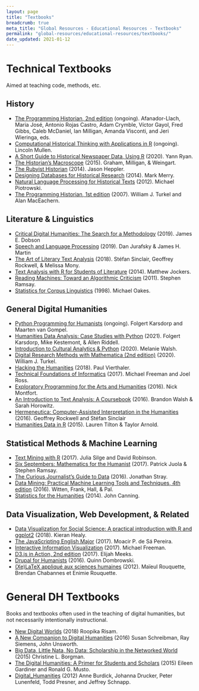```yaml
---
layout: page
title: "Textbooks"
breadcrumb: true
meta_title: "Global Resources - Educational Resources - Textbooks"
permalink: "global-resources/educational-resources/textbooks/"
date_updated: 2021-01-12
---
```

# Technical Textbooks
Aimed at teaching code, methods, etc. 

## History
 -  [The Programming Historian, 2nd edition](https://programminghistorian.org/) (ongoing). Afanador-Llach, Maria José, Antonio Rojas Castro, Adam Crymble, Víctor Gayol, Fred Gibbs, Caleb McDaniel, Ian Milligan, Amanda Visconti, and Jeri Wieringa, eds. 
 -  [Computational Historical Thinking with Applications in R](http://dh-r.lincolnmullen.com/) (ongoing). Lincoln Mullen.
 -  [A Short Guide to Historical Newspaper Data, Using R](https://bookdown.org/yann_ryan/r-for-newspaper-data/) (2020). Yann Ryan.
 -  [The Historian’s Macroscope](http://www.themacroscope.org/2.0/) (2015). Graham, Milligan, & Weingart.
 -  [The Rubyist Historian](http://hepplerj.github.io/rubyist-historian/) (2014). Jason Heppler. 
 -  [Designing Databases for Historical Research](https://port.sas.ac.uk/mod/book/view.php?id=75&chapterid=124) (2014). Mark Merry.
 -  [Natural Language Processing for Historical Texts](https://nlphist.hypotheses.org/) (2012). Michael Piotrowski. 
 -  [The Programming Historian, 1st edition](http://niche-canada.org/wp-content/uploads/2013/09/programming-historian-1.pdf) (2007). William J. Turkel and Alan MacEachern. 

## Literature & Linguistics
 -  [Critical Digital Humanities: The Search for a Methodology](https://www.press.uillinois.edu/books/catalog/48xfp2zp9780252042270.html) (2019). James E. Dobson 
 -  [Speech and Language Processing](https://web.stanford.edu/~jurafsky/slp3/) (2019). Dan Jurafsky & James H. Martin
 -  [The Art of Literary Text Analysis](https://github.com/sgsinclair/alta/blob/master/ipynb/ArtOfLiteraryTextAnalysis.ipynb) (2018). Stéfan Sinclair, Geoffrey Rockwell, & Melissa Mony.
 -  [Text Analysis with R for Students of Literature](http://www.matthewjockers.net/text-analysis-with-r-for-students-of-literature/) (2014). Matthew Jockers.
 -  [Reading Machines: Toward an Algorithmic Criticism](https://www.press.uillinois.edu/books/catalog/75tms2pw9780252036415.html) (2011). Stephen Ramsay.
 -  [Statistics for Corpus Linguistics](https://www.amazon.com/Statistics-Linguistics-Edinburgh-Textbooks-Empirical/dp/0748608176) (1998). Michael Oakes. 

## General Digital Humanities
 -  [Python Programming for Humanists](http://www.karsdorp.io/python-course/) (ongoing). Folgert Karsdorp and Maarten van Gompel.  
 -  [Humanities Data Analysis: Case Studies with Python](https://press.princeton.edu/books/hardcover/9780691172361/humanities-data-analysis) (2021). Folgert Karsdorp, Mike Kestemont, & Allen Riddell.
 -  [Introduction to Cultural Analytics & Python](https://melaniewalsh.github.io/Intro-Cultural-Analytics/welcome.html) (2020). Melanie Walsh.
 -  [Digital Research Methods with Mathematica (2nd edition)](https://williamjturkel.net/digital-research-methods-with-mathematica/) (2020). William J. Turkel. 
 -  [Hacking the Humanities](https://www.youtube.com/playlist?list=PL6kqrM2i6BPIpEF5yHPNkYhjHm-FYWh17) (2018). Paul Vierthaler. 
 -  [Technical Foundations of Informatics](https://info201.github.io/index.html) (2017). Michael Freeman and Joel Ross.
 -  [Exploratory Programming for the Arts and Humanities](https://www.amazon.com/Exploratory-Programming-Arts-Humanities-Press/dp/0262034204/ref=tmm_hrd_swatch_0?_encoding=UTF8&qid=1488129778&sr=1-1) (2016). Nick Montfort. 
 -  [An Introduction to Text Analysis: A Coursebook](http://walshbr.com/textanalysiscoursebook/) (2016). Brandon Walsh & Sarah Horowitz.
 -  [Hermeneutica: Computer-Assisted Interpretation in the Humanities](https://mitpress.mit.edu/books/hermeneutica) (2016). Geoffrey Rockwell and Stéfan Sinclair
 -  [Humanities Data in R](https://humanitiesdata.org/) (2015). Lauren Tilton & Taylor Arnold.  

## Statistical Methods & Machine Learning
 -  [Text Mining with R](https://www.tidytextmining.com/) (2017). Julia Silge and David Robinson. 
 -  [Six Septembers: Mathematics for the Humanist](https://digitalcommons.unl.edu/zeabook/55/) (2017). Patrick Juola & Stephen Ramsay. 
 -  [The Curious Journalist’s Guide to Data](https://towcenter.gitbooks.io/curious-journalist-s-guide-to-data/content/) (2016). Jonathan Stray. 
 -  [Data Mining: Practical Machine Learning Tools and Techniques, 4th edition](https://www.amazon.com/Data-Mining-Fourth-Techniques-Management/dp/0128042915/ref=mt_paperback?_encoding=UTF8&me=) (2016). Witten, Frank, Hall, & Pal. 
 -  [Statistics for the Humanities](http://statisticsforhumanities.net/book/) (2014). John Canning. 
 
## Data Visualization, Web Development, & Related
 -  [Data Visualization for Social Science: A practical introduction with R and ggplot2](http://socviz.co/) (2018). Kieran Healy.
 -  [The JavaScripting English Major](https://the-javascripting-english-major.org/v1/) (2017). Moacir P. de Sá Pereira. 
 -  [Interactive Information Visualization](https://info474-s17.github.io/book/index.html) (2017). Michael Freeman. 
 -  [D3.js in Action, 2nd edition](https://www.manning.com/books/d3js-in-action-second-edition) (2017). Elijah Meeks. 
 -  [Drupal for Humanists](http://drupal.forhumanists.org/book) (2016). Quinn Dombrowski. 
 -  [(Xe)LaTeX appliqué aux sciences humaines](http://geekographie.maieul.net/95) (2012). Maïeul Rouquette, Brendan Chabannes et Enimie Rouquette. 
 
# General DH Textbooks 
Books and textbooks often used in the teaching of digital humanities, but not necessarily intentionally instructional.

 -  [New Digital Worlds](http://www.nupress.northwestern.edu/content/new-digital-worlds) (2018) Roopika Risam.
 -  [A New Companion to Digital Humanities](https://books.google.com/books?id=VFTKCQAAQBAJ) (2016) Susan Schreibman, Ray Siemens, John Unsworth.
 -  [Big Data, Little Nata, No Data: Scholarship in the Networked World](https://books.google.com/books?id=pb8vBgAAQBAJ) (2015) Christine L. Borgman.
 -  [The Digital Humanities: A Primer for Students and Scholars](https://books.google.com/books?id=KVzmCQAAQBAJ) (2015) Eileen Gardiner and Ronald G. Musto.
 -  [Digital_Humanities](https://books.google.com/books?id=i-LxCwAAQBAJ) (2012) Anne Burdick, Johanna Drucker, Peter Lunenfeld, Todd Presner, and Jeffrey Schnapp. 

